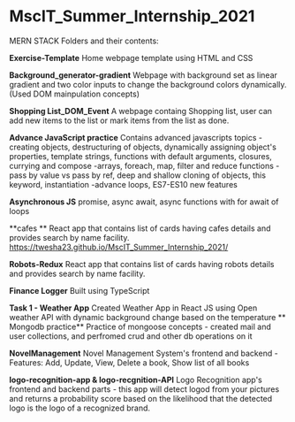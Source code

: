 # MscIT_Summer_Internship_2021
MERN STACK
Folders and their contents:

**Exercise-Template**
Home webpage template using HTML and CSS

**Background_generator-gradient**
Webpage with background set as linear gradient and two color inputs to change the background colors dynamically. (Used DOM mainpulation concepts)

**Shopping List_DOM_Event**
A webpage containg Shopping list, user can add new items to the list or mark items from the list as done.

**Advance JavaScript practice**
Contains advanced javascripts topics
-creating objects, destructuring of objects, dynamically assigning object's properties, template strings, functions with default arguments, closures, currying and compose
-arrays, foreach, map, filter and reduce functions
-pass by value vs pass by ref, deep and shallow cloning of objects, this keyword, instantiation
-advance loops, ES7-ES10 new features

**Asynchronous JS**
promise, async await, async functions with for await of loops

**cafes **
React app that contains list of cards having cafes details and provides search by name facility.
https://twesha23.github.io/MscIT_Summer_Internship_2021/

**Robots-Redux**
React app that contains list of cards having robots details and provides search by name facility.

**Finance Logger**
 Built using TypeScript
 
 
**Task 1 - Weather App**
Created Weather App in React JS using Open weather API with dynamic background change based on the temperature
**
Mongodb practice**
Practice of mongoose concepts - created mail and user collections, and perfromed crud and other db operations on it

**NovelManagement**
Novel Management System's frontend and backend - Features: Add, Update, View, Delete a book, Show list of all books

**logo-recognition-app & logo-recgnition-API**
Logo Recognition app's frontend and backend parts - this app will detect logod from your pictures and returns a probability score based on the likelihood that the detected logo is the logo of a recognized brand.
